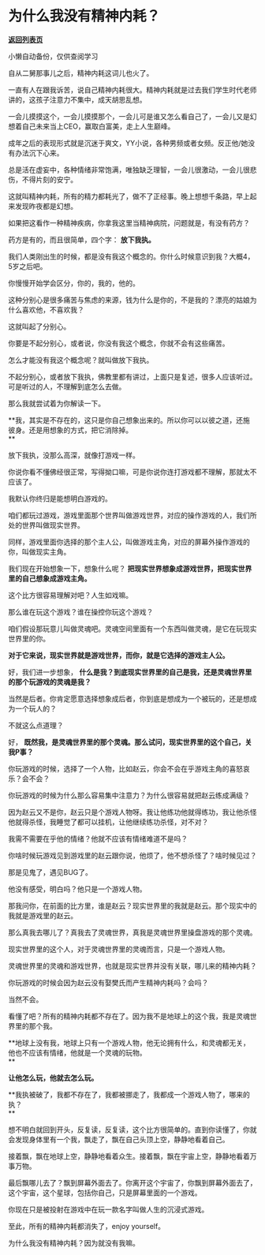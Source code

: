 # 为什么我没有精神内耗？

[**返回列表页**](/gzh/记忆承载3)

小懒自动备份，仅供查阅学习

自从二舅那事儿之后，精神内耗这词儿也火了。  

  

一直有人在跟我诉苦，说自己精神内耗很大。精神内耗就是过去我们学生时代老师讲的，这孩子注意力不集中，成天胡思乱想。  

  

一会儿摸摸这个，一会儿摸摸那个，一会儿可是谁又怎么看自己了，一会儿又是幻想着自己未来当上CEO，赢取白富美，走上人生巅峰。  

  

成年之后的表现形式就是沉迷于爽文，YY小说，各种男频或者女频。反正他/她没有办法沉下心来。  

  

总是活在虚妄中，各种情绪非常饱满，唯独缺乏理智，一会儿很激动，一会儿很悲伤，不得片刻的安宁。  

  

这就叫精神内耗，所有的精力都耗光了，做不了正经事。晚上想想千条路，早上起来发现昨夜都是幻想。  

  

如果把这看作一种精神疾病，你拿我这里当精神病院，问题就是，有没有药方？  

  

药方是有的，而且很简单，四个字： **放下我执。**  

  

我们人类刚出生的时候，都是没有我这个概念的。你什么时候意识到我？大概4，5岁之后吧。  

  

你慢慢开始学会区分，你的，我的，他的。  

  

这种分别心是很多痛苦与焦虑的来源，钱为什么是你的，不是我的？漂亮的姑娘为什么喜欢他，不喜欢我？  

  

这就叫起了分别心。

  

你要是不起分别心，或者说，你没有我这个概念，你就不会有这些痛苦。

  

怎么才能没有我这个概念呢？就叫做放下我执。

  

不起分别心，或者放下我执，佛教里都有讲过，上面只是复述，很多人应该听过。可是听过的人，不理解到底怎么去做。

  

那么我就尝试着为你解读一下。

  

 **我，其实是不存在的，这只是你自己想象出来的。所以你可以以彼之道，还施彼身。还是用想象的方式，把它消除掉。  
**

  

放下我执，没那么高深，就像打游戏一样。  

  

你说你看不懂佛经很正常，写得拗口嘛，可是你说你连打游戏都不理解，那就太不应该了。  

  

我默认你终归是能想明白游戏的。

  

咱们都玩过游戏，游戏里面那个世界叫做游戏世界，对应的操作游戏的人，我们所处的世界叫做现实世界。  

  

同样，游戏里面你选择的那个主人公，叫做游戏主角，对应的屏幕外操作游戏的你，叫做现实主角。

  

我们现在开始想象一下，想象什么呢？ **把现实世界想象成游戏世界，把现实世界里的自己想象成游戏主角。**  

  

这个比方很容易理解对吧？人生如戏嘛。  

  

那么谁在玩这个游戏？谁在操控你玩这个游戏？

  

咱们假设那玩意儿叫做灵魂吧。灵魂空间里面有一个东西叫做灵魂，是它在玩现实世界里的你。

  

 **对于它来说，现实世界就是游戏世界，而你，就是它选择的游戏主人公。**

  

好，我们进一步想象， **什么是我？到底现实世界里的自己是我，还是灵魂世界里的那个玩游戏的灵魂是我？**  

  

当然是后者。你肯定愿意选择想象成后者，你到底是想成为一个被玩的，还是想成为一个玩人的？  

  

不就这么点道理？

  

好， **既然我，是灵魂世界里的那个灵魂。那么试问，现实世界里的这个自己，关我P事？**  

  

你玩游戏的时候，选择了一个人物，比如赵云，你会不会在乎游戏主角的喜怒哀乐？会不会？  

  

你玩游戏的时候为什么那么容易集中注意力？为什么很容易就把赵云练成满级？  

  

因为赵云又不是你，赵云只是个游戏人物呀。我让他练功他就得练功，我让他杀怪他就得杀怪，我睡觉了都可以挂机，让他继续练功杀怪，对不对？  

  

我需不需要在乎他的情绪？他就不应该有情绪难道不是吗？  

  

你啥时候玩游戏见到游戏里的赵云跟你说，他烦了，他不想杀怪了？啥时候见过？  

  

那是见鬼了，遇见BUG了。  

  

他没有感受，明白吗？他只是一个游戏人物。  

  

那我问你，在前面的比方里，谁是赵云？现实世界里的我就是赵云。那个现实中的我就是游戏里的赵云。

  

那么真我去哪儿了？真我去了灵魂世界，真我是灵魂世界里操盘游戏的那个灵魂。  

  

现实世界里的这个人，对于灵魂世界里的灵魂而言，只是一个游戏人物。  

  

灵魂世界里的灵魂和游戏世界，也就是现实世界并没有关联，哪儿来的精神内耗？  

  

你玩游戏的时候会因为赵云没有娶樊氏而产生精神内耗吗？会吗？

  

当然不会。  

  

看懂了吧？所有的精神内耗都不存在了。因为我不是地球上的这个我，我是灵魂世界里的那个我。  

  

 **地球上没有我，地球上只有一个游戏人物，他无论拥有什么，和灵魂都无关，他也不应该有情绪，他就是一个灵魂的玩物。  
**

  

 **让他怎么玩，他就去怎么玩。**  

  

 **我执被破了，我都不存在了，我都被挪走了，我都成一个游戏人物了，哪来的执？  
**

  

想不明白就回到开头，反复读，反复读，这个比方很简单的。直到你读懂了，你就会发现身体里有一个我，飘走了，飘在自己头顶上空，静静地看着自己。  

  

接着飘，飘在地球上空，静静地看着众生。接着飘，飘在宇宙上空，静静地看着万事万物。  

  

最后飘哪儿去了？飘到屏幕外面去了。你离开这个宇宙了，你飘到屏幕外面去了，这个宇宙，这个星球，包括你自己，只是屏幕里面的一个游戏。

  

你现在只是被投射在游戏中在玩一款名字叫做人生的沉浸式游戏。

  

至此，所有的精神内耗都消失了，enjoy yourself。

  

为什么我没有精神内耗？因为就没有我嘛。

